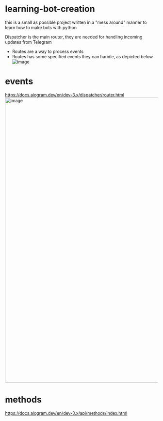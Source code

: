 # learning-bot-creation
this is a small as possible project written in a "mess around" manner to learn how to make bots with python

Dispatcher is the main router, they are needed for handling incoming updates from Telegram
- Routes are a way to process events
- Routes has some specified events they can handle, as depicted below  
![image](https://github.com/KidPudel/learning-bot-creation/assets/63263301/3abed1ae-a5f5-45eb-aded-ee43a4327d29)

# events
https://docs.aiogram.dev/en/dev-3.x/dispatcher/router.html
<img width="941" alt="image" src="https://github.com/KidPudel/learning-bot-creation/assets/63263301/0833540a-cc50-4b37-8794-1c4aca6d79bb">


# methods
https://docs.aiogram.dev/en/dev-3.x/api/methods/index.html
